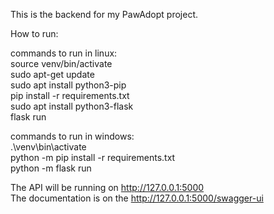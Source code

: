 This is the backend for my PawAdopt project.

How to run:

commands to run in linux:  
source venv/bin/activate  
sudo apt-get update  
sudo apt install python3-pip  
pip install -r requirements.txt  
sudo apt install python3-flask  
flask run  

commands to run in windows:  
.\venv\bin\activate  
python -m pip install -r requirements.txt  
python -m flask run  

The API will be running on http://127.0.0.1:5000  
The documentation is on the http://127.0.0.1:5000/swagger-ui  
